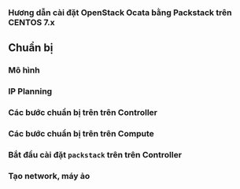 ### Hương dẫn cài đặt OpenStack Ocata bằng Packstack trên CENTOS 7.x

## Chuẩn bị

### Mô hình

### IP Planning

### Các bước chuẩn bị trên trên Controller

### Các bước chuẩn bị trên trên Compute

### Bắt đầu cài đặt `packstack` trên trên Controller

### Tạo network, máy ảo